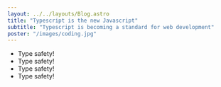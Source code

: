 ```yaml
---
layout: ../../layouts/Blog.astro
title: "Typescript is the new Javascript"
subtitle: "Typescript is becoming a standard for web development"
poster: "/images/coding.jpg"
---
```


- Type safety!
- Type safety!
- Type safety!
- Type safety!
